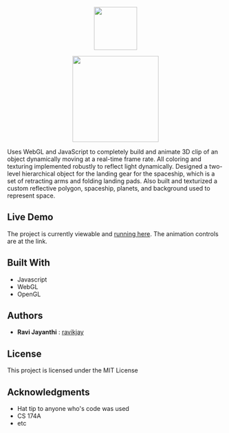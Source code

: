 <p align="center">
    <img src="https://rawgit.com/ravikjay/falcon/master/resources/logo.png"
         height="100">
</p>

<p align="center">
    <img src="https://rawgit.com/ravikjay/falcon/master/resources/falcon.gif"
         height="200">
</p>

Uses WebGL and JavaScript to completely build and animate 3D clip of an object dynamically moving at a real-time frame rate.
All coloring and texturing implemented robustly to reflect light dynamically.
Designed a two-level hierarchical object for the landing gear for the spaceship, which is a set of retracting arms and folding landing pads. 
Also built and texturized a custom reflective polygon, spaceship, planets, and background used to represent space.

## Live Demo

The project is currently viewable and [running here](http://falcon.surge.sh/). The animation controls are at the link. 

## Built With

* Javascript
* WebGL
* OpenGL

## Authors

* **Ravi Jayanthi** : [ravikjay](https://github.com/ravikjay)

## License

This project is licensed under the MIT License

## Acknowledgments

* Hat tip to anyone who's code was used
* CS 174A
* etc

